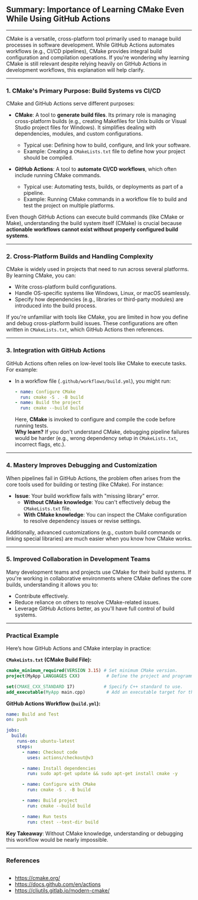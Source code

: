 ## Summary: Importance of Learning CMake Even While Using GitHub Actions
---  
CMake is a versatile, cross-platform tool primarily used to manage build processes in software development. While GitHub Actions automates workflows (e.g., CI/CD pipelines), CMake provides integral build configuration and compilation operations. If you're wondering why learning CMake is still relevant despite relying heavily on GitHub Actions in development workflows, this explanation will help clarify. 

---

### 1. **CMake's Primary Purpose: Build Systems vs CI/CD**  
CMake and GitHub Actions serve different purposes:
- **CMake**: A tool to **generate build files**. Its primary role is managing cross-platform builds (e.g., creating Makefiles for Unix builds or Visual Studio project files for Windows). It simplifies dealing with dependencies, modules, and custom configurations.
    - Typical use: Defining how to build, configure, and link your software.
    - Example: Creating a `CMakeLists.txt` file to define how your project should be compiled.  

- **GitHub Actions**: A tool to **automate CI/CD workflows**, which often include running CMake commands. 
    - Typical use: Automating tests, builds, or deployments as part of a pipeline.
    - Example: Running CMake commands in a workflow file to build and test the project on multiple platforms.

Even though GitHub Actions can execute build commands (like CMake or Make), understanding the build system itself (CMake) is crucial because **actionable workflows cannot exist without properly configured build systems**.  

---

### 2. **Cross-Platform Builds and Handling Complexity**  
CMake is widely used in projects that need to run across several platforms. By learning CMake, you can:
- Write cross-platform build configurations.
- Handle OS-specific systems like Windows, Linux, or macOS seamlessly.  
- Specify how dependencies (e.g., libraries or third-party modules) are introduced into the build process.

If you're unfamiliar with tools like CMake, you are limited in how you define and debug cross-platform build issues. These configurations are often written in `CMakeLists.txt`, which GitHub Actions then references.

---

### 3. **Integration with GitHub Actions**  
GitHub Actions often relies on low-level tools like CMake to execute tasks. For example:
- In a workflow file (`.github/workflows/build.yml`), you might run:
    ```yaml
    - name: Configure CMake
      run: cmake -S . -B build
    - name: Build the project
      run: cmake --build build
    ```
    Here, **CMake** is invoked to configure and compile the code before running tests.  
    **Why learn?** If you don't understand CMake, debugging pipeline failures would be harder (e.g., wrong dependency setup in `CMakeLists.txt`, incorrect flags, etc.).

---

### 4. **Mastery Improves Debugging and Customization**  
When pipelines fail in GitHub Actions, the problem often arises from the core tools used for building or testing (like CMake). For instance:
- **Issue**: Your build workflow fails with "missing library" error.  
    - **Without CMake knowledge**: You can't effectively debug the `CMakeLists.txt` file.  
    - **With CMake knowledge**: You can inspect the CMake configuration to resolve dependency issues or revise settings.
  
Additionally, advanced customizations (e.g., custom build commands or linking special libraries) are much easier when you know how CMake works.

---

### 5. **Improved Collaboration in Development Teams**  
Many development teams and projects use CMake for their build systems. If you're working in collaborative environments where CMake defines the core builds, understanding it allows you to:
- Contribute effectively.
- Reduce reliance on others to resolve CMake-related issues.
- Leverage GitHub Actions better, as you'll have full control of build systems.

---

### Practical Example  
Here’s how GitHub Actions and CMake interplay in practice:

**`CMakeLists.txt` (CMake Build File):**
```cmake
cmake_minimum_required(VERSION 3.15) # Set minimum CMake version.
project(MyApp LANGUAGES CXX)          # Define the project and programming language.

set(CMAKE_CXX_STANDARD 17)           # Specify C++ standard to use.
add_executable(MyApp main.cpp)        # Add an executable target for the main file.
```

**GitHub Actions Workflow (`build.yml`):**
```yaml
name: Build and Test
on: push

jobs:
  build:
    runs-on: ubuntu-latest
    steps:
      - name: Checkout code
        uses: actions/checkout@v3

      - name: Install dependencies
        run: sudo apt-get update && sudo apt-get install cmake -y

      - name: Configure with CMake
        run: cmake -S . -B build

      - name: Build project
        run: cmake --build build

      - name: Run tests
        run: ctest --test-dir build
```

**Key Takeaway**: Without CMake knowledge, understanding or debugging this workflow would be nearly impossible. 

---

### References 
## 
- https://cmake.org/
- https://docs.github.com/en/actions
- https://cliutils.gitlab.io/modern-cmake/
## 
